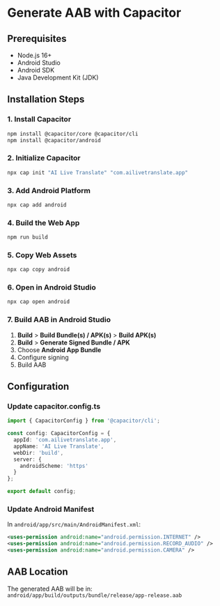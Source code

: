 # Generate AAB with Capacitor

## Prerequisites
- Node.js 16+
- Android Studio
- Android SDK
- Java Development Kit (JDK)

## Installation Steps

### 1. Install Capacitor
```bash
npm install @capacitor/core @capacitor/cli
npm install @capacitor/android
```

### 2. Initialize Capacitor
```bash
npx cap init "AI Live Translate" "com.ailivetranslate.app"
```

### 3. Add Android Platform
```bash
npx cap add android
```

### 4. Build the Web App
```bash
npm run build
```

### 5. Copy Web Assets
```bash
npx cap copy android
```

### 6. Open in Android Studio
```bash
npx cap open android
```

### 7. Build AAB in Android Studio
1. **Build** > **Build Bundle(s) / APK(s)** > **Build APK(s)**
2. **Build** > **Generate Signed Bundle / APK**
3. Choose **Android App Bundle**
4. Configure signing
5. Build AAB

## Configuration

### Update capacitor.config.ts
```typescript
import { CapacitorConfig } from '@capacitor/cli';

const config: CapacitorConfig = {
  appId: 'com.ailivetranslate.app',
  appName: 'AI Live Translate',
  webDir: 'build',
  server: {
    androidScheme: 'https'
  }
};

export default config;
```

### Update Android Manifest
In `android/app/src/main/AndroidManifest.xml`:
```xml
<uses-permission android:name="android.permission.INTERNET" />
<uses-permission android:name="android.permission.RECORD_AUDIO" />
<uses-permission android:name="android.permission.CAMERA" />
```

## AAB Location
The generated AAB will be in:
`android/app/build/outputs/bundle/release/app-release.aab`
